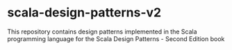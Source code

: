 # scala-design-patterns-v2
This repository contains design patterns implemented in the Scala programming language for the Scala Design Patterns - Second Edition book
